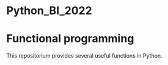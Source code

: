 # Python_BI_2022
# Functional programming

This repositorium provides several useful functions in Python. 
